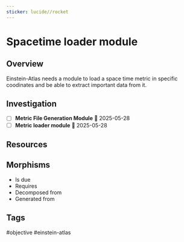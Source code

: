 ```yaml
---
sticker: lucide//rocket
---
```

# Spacetime loader module

## Overview
Einstein-Atlas needs a module to load a space time metric in specific coodinates and be able to extract important data from it.
## Investigation
- [ ] **Metric File Generation Module** 📅 2025-05-28 
- [ ] **Metric loader module** 📅 2025-05-28 
## Resources

## Morphisms
- Is due
- Requires
- Decomposed from
- Generated from

## Tags
#objective #einstein-atlas